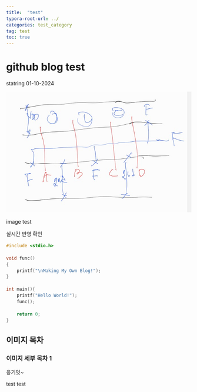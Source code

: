 ```yaml
---
title:  "test"
typora-root-url: ../
categories: test_category
tag: test
toc: true
---
```


# github blog test

statring 01-10-2024



![stick](/images/2024-01-10-test/stick-1704880301683-1.jpg)

image test



실시간 반영 확인



```c
#include <stdio.h>

void func()
{
    printf("\nMaking My Own Blog!");
}

int main(){
    printf("Hello World!");
    func();
    
    return 0;
}
```



## 이미지 목차

### 이미지 세부 목차 1

응기잇~


test test